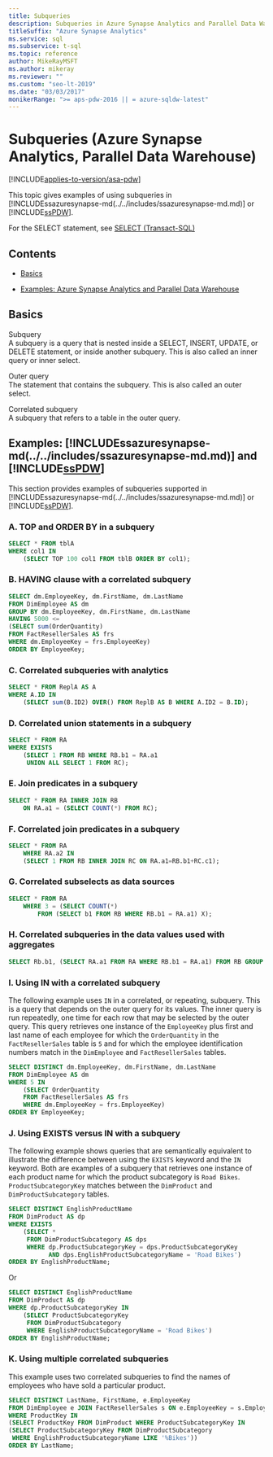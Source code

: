 ```yaml
---
title: Subqueries
description: Subqueries in Azure Synapse Analytics and Parallel Data Warehouse
titleSuffix: "Azure Synapse Analytics"
ms.service: sql
ms.subservice: t-sql
ms.topic: reference
author: MikeRayMSFT
ms.author: mikeray
ms.reviewer: ""
ms.custom: "seo-lt-2019"
ms.date: "03/03/2017"
monikerRange: ">= aps-pdw-2016 || = azure-sqldw-latest"
---
```


# Subqueries (Azure Synapse Analytics, Parallel Data Warehouse)
[!INCLUDE[applies-to-version/asa-pdw](../../includes/applies-to-version/asa-pdw.md)]

This topic gives examples of using subqueries in [!INCLUDEssazuresynapse-md(../../includes/ssazuresynapse-md.md)] or [!INCLUDE[ssPDW](../../includes/sspdw-md.md)].  
  
For the SELECT statement, see [SELECT &#40;Transact-SQL&#41;](../../t-sql/queries/select-transact-sql.md)  
  
## Contents  
  
-   [Basics](#Basics)  
  
-   [Examples: Azure Synapse Analytics and Parallel Data Warehouse](#Examples)  
  
##  <a name="Basics"></a> Basics  
 Subquery  
 A subquery is a query that is nested inside a SELECT, INSERT, UPDATE, or DELETE statement, or inside another subquery. This is also called an inner query or inner select.  
  
 Outer query  
 The statement that contains the subquery. This is also called an outer select.  
  
 Correlated subquery  
 A subquery that refers to a table in the outer query.  
  
##  <a name="Examples"></a> Examples: [!INCLUDEssazuresynapse-md(../../includes/ssazuresynapse-md.md)] and [!INCLUDE[ssPDW](../../includes/sspdw-md.md)]  
 This section provides examples of subqueries supported in [!INCLUDEssazuresynapse-md(../../includes/ssazuresynapse-md.md)] or [!INCLUDE[ssPDW](../../includes/sspdw-md.md)].  
  
### A. TOP and ORDER BY in a subquery  
  
```sql
SELECT * FROM tblA  
WHERE col1 IN  
    (SELECT TOP 100 col1 FROM tblB ORDER BY col1);
```  
  
### B. HAVING clause with a correlated subquery  
  
```sql
SELECT dm.EmployeeKey, dm.FirstName, dm.LastName   
FROM DimEmployee AS dm   
GROUP BY dm.EmployeeKey, dm.FirstName, dm.LastName  
HAVING 5000 <=   
(SELECT sum(OrderQuantity)  
FROM FactResellerSales AS frs  
WHERE dm.EmployeeKey = frs.EmployeeKey)  
ORDER BY EmployeeKey;
```  
  
### C. Correlated subqueries with analytics  
  
```sql
SELECT * FROM ReplA AS A   
WHERE A.ID IN   
    (SELECT sum(B.ID2) OVER() FROM ReplB AS B WHERE A.ID2 = B.ID);  
```  
  
### D. Correlated union statements in a subquery  
  
```sql
SELECT * FROM RA   
WHERE EXISTS   
    (SELECT 1 FROM RB WHERE RB.b1 = RA.a1   
     UNION ALL SELECT 1 FROM RC);  
```  
  
### E. Join predicates in a subquery  
  
```sql
SELECT * FROM RA INNER JOIN RB   
    ON RA.a1 = (SELECT COUNT(*) FROM RC);  
```  
  
### F. Correlated join predicates in a subquery  
  
```sql
SELECT * FROM RA   
    WHERE RA.a2 IN   
    (SELECT 1 FROM RB INNER JOIN RC ON RA.a1=RB.b1+RC.c1);  
```  
  
### G. Correlated subselects as data sources  
  
```sql
SELECT * FROM RA   
    WHERE 3 = (SELECT COUNT(*)   
        FROM (SELECT b1 FROM RB WHERE RB.b1 = RA.a1) X);  
```  
  
### H. Correlated subqueries in the data values  used with aggregates  
  
```sql
SELECT Rb.b1, (SELECT RA.a1 FROM RA WHERE RB.b1 = RA.a1) FROM RB GROUP BY RB.b1;  
```  
  
### I. Using IN with a correlated subquery  
 The following example uses `IN` in a correlated, or repeating, subquery. This is a query that depends on the outer query for its values. The inner query is run repeatedly, one time for each row that may be selected by the outer query. This query retrieves one instance of the `EmployeeKey` plus first and last name of each employee for which the `OrderQuantity` in the `FactResellerSales` table is `5` and for which the employee identification numbers match in the `DimEmployee` and `FactResellerSales` tables.  
  
```sql
SELECT DISTINCT dm.EmployeeKey, dm.FirstName, dm.LastName   
FROM DimEmployee AS dm   
WHERE 5 IN   
    (SELECT OrderQuantity  
    FROM FactResellerSales AS frs  
    WHERE dm.EmployeeKey = frs.EmployeeKey)  
ORDER BY EmployeeKey;  
```  
  
### J. Using EXISTS versus IN with a subquery  
 The following example shows queries that are semantically equivalent to illustrate the difference between using the `EXISTS` keyword and the `IN` keyword. Both are examples of a subquery that retrieves one instance of each product name for which the product subcategory is `Road Bikes`. `ProductSubcategoryKey` matches between the `DimProduct` and `DimProductSubcategory` tables.  
  
```sql
SELECT DISTINCT EnglishProductName  
FROM DimProduct AS dp   
WHERE EXISTS  
    (SELECT *  
     FROM DimProductSubcategory AS dps   
     WHERE dp.ProductSubcategoryKey = dps.ProductSubcategoryKey  
           AND dps.EnglishProductSubcategoryName = 'Road Bikes')  
ORDER BY EnglishProductName;  
```  
  
 Or  
  
```sql
SELECT DISTINCT EnglishProductName  
FROM DimProduct AS dp   
WHERE dp.ProductSubcategoryKey IN  
    (SELECT ProductSubcategoryKey  
     FROM DimProductSubcategory   
     WHERE EnglishProductSubcategoryName = 'Road Bikes')  
ORDER BY EnglishProductName;  
```  
  
### K. Using multiple correlated subqueries  
 This example uses two correlated subqueries to find the names of employees who have sold a particular product.  
  
```sql
SELECT DISTINCT LastName, FirstName, e.EmployeeKey  
FROM DimEmployee e JOIN FactResellerSales s ON e.EmployeeKey = s.EmployeeKey  
WHERE ProductKey IN  
(SELECT ProductKey FROM DimProduct WHERE ProductSubcategoryKey IN  
(SELECT ProductSubcategoryKey FROM DimProductSubcategory   
 WHERE EnglishProductSubcategoryName LIKE '%Bikes'))  
ORDER BY LastName;  
```  
  
  
